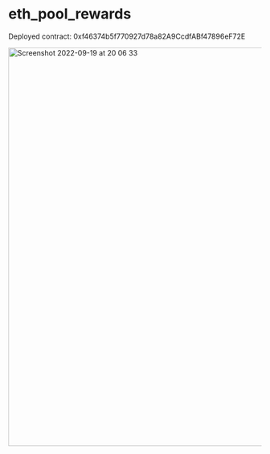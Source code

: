 # eth_pool_rewards

Deployed contract: 0xf46374b5f770927d78a82A9CcdfABf47896eF72E

<img width="792" alt="Screenshot 2022-09-19 at 20 06 33" src="https://user-images.githubusercontent.com/7723863/191084476-9fca64f5-29ca-439d-98eb-03e5617d3171.png">
